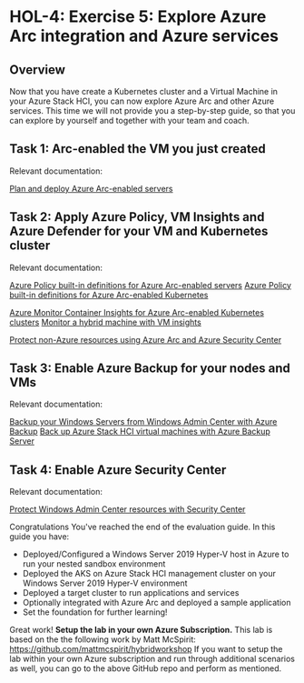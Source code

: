# HOL-4: Exercise 5: Explore Azure Arc integration and Azure services

## Overview

Now that you have create a Kubernetes cluster and a Virtual Machine in your Azure Stack HCI, you can now explore Azure Arc and other Azure services. This time we will not provide you a step-by-step guide, so that you can explore by yourself and together with your team and coach. 

Task 1: Arc-enabled the VM you just created
----

Relevant documentation: 

[Plan and deploy Azure Arc-enabled servers](https://docs.microsoft.com/en-us/azure/azure-arc/servers/plan-at-scale-deployment)

Task 2: Apply Azure Policy, VM Insights and Azure Defender for your VM and Kubernetes cluster
----

Relevant documentation: 

[Azure Policy built-in definitions for Azure Arc-enabled servers](https://docs.microsoft.com/en-us/azure/azure-arc/servers/policy-reference)
[Azure Policy built-in definitions for Azure Arc-enabled Kubernetes](https://docs.microsoft.com/en-us/azure/azure-arc/kubernetes/policy-reference)

[Azure Monitor Container Insights for Azure Arc-enabled Kubernetes clusters](https://docs.microsoft.com/en-us/azure/azure-monitor/containers/container-insights-enable-arc-enabled-clusters#create-extension-instance-using-azure-portal)
[Monitor a hybrid machine with VM insights](https://docs.microsoft.com/en-us/azure/azure-arc/servers/learn/tutorial-enable-vm-insights)

[Protect non-Azure resources using Azure Arc and Azure Security Center](https://techcommunity.microsoft.com/t5/azure-security-center/protect-non-azure-resources-using-azure-arc-and-azure-security/ba-p/2277215)

Task 3: Enable Azure Backup for your nodes and VMs
----

Relevant documentation: 

[Backup your Windows Servers from Windows Admin Center with Azure Backup](https://docs.microsoft.com/en-us/windows-server/manage/windows-admin-center/azure/azure-backup#setup-azure-backup)
[Back up Azure Stack HCI virtual machines with Azure Backup Server](https://docs.microsoft.com/en-us/azure/backup/back-up-azure-stack-hyperconverged-infrastructure-virtual-machines)

Task 4: Enable Azure Security Center 
----

Relevant documentation: 

[Protect Windows Admin Center resources with Security Center](https://docs.microsoft.com/en-us/azure/security-center/windows-admin-center-integration)




Congratulations
You've reached the end of the evaluation guide. In this guide you have:

* Deployed/Configured a Windows Server 2019 Hyper-V host in Azure to run your nested sandbox environment
* Deployed the AKS on Azure Stack HCI management cluster on your Windows Server 2019 Hyper-V environment
* Deployed a target cluster to run applications and services
* Optionally integrated with Azure Arc and deployed a sample application
* Set the foundation for further learning!

Great work!
**Setup the lab in your own Azure Subscription.**
This lab is based on the the following work by Matt McSpirit: https://github.com/mattmcspirit/hybridworkshop
If you want to setup the lab within your own Azure subscription and run through additional scenarios as well, you can go to the above GitHub repo and perform as mentioned.
